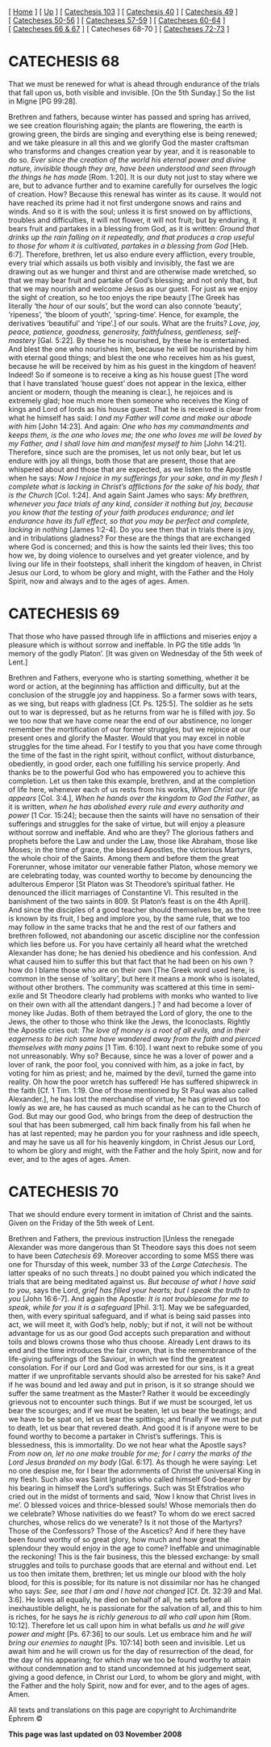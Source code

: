 \[ [Home](index.md) \] \[ [Up](lent.md) \] \[ [Catechesis 103](catechesis_103.md) \] \[ [Catechesis 40](ths40.md) \] \[ [Catechesis 49](catechesis_49.md) \] \[ [Catecheses 50-56](ths50-56.md) \] \[ [Catecheses 57-59](ths57-59.md) \] \[ [Catecheses 60-64](ths60-64.md) \] \[ [Catecheses 66 & 67](ths66-67.md) \] \[ Catecheses 68-70 \] \[ [Catecheses 72-73](ths72-73.md) \]

CATECHESIS 68
=============

That we must be renewed for what is ahead through endurance of the trials that fall upon us, both visible and invisible. \[On the 5th Sunday.\]
So the list in Migne \[PG 99:28\]*.*

Brethren and fathers, because winter has passed and spring has arrived, we see creation flourishing again; the plants are flowering, the earth is growing green, the birds are singing and everything else is being renewed; and we take pleasure in all this and we glorify God the master craftsman who transforms and changes creation year by year, and it is reasonable to do so. *Ever since the creation of the world his eternal power and divine nature, invisible though they are, have been understood and seen through the things he has made* \[Rom. 1:20\]. It is our duty not just to stay where we are, but to advance further and to examine carefully for ourselves the logic of creation. How? Because this renewal has winter as its cause. It would not have reached its prime had it not first undergone snows and rains and winds. And so it is with the soul; unless it is first snowed on by afflictions, troubles and difficulties, it will not flower, it will not fruit; but by enduring, it bears fruit and partakes in a blessing from God, as it is written: *Ground that drinks up the rain falling on it repeatedly, and that produces a crop useful to those for whom it is cultivated, partakes in a blessing from God* \[Heb. 6:7\]. Therefore, brethren, let us also endure every affliction, every trouble, every trial which assails us both visibly and invisibly, the fast we are drawing out as we hunger and thirst and are otherwise made wretched, so that we may bear fruit and partake of God’s blessing; and not only that, but that we may nourish and welcome Jesus as our guest. For just as we enjoy the sight of creation, so he too enjoys the ripe beauty \[The Greek has literally ‘the *hour* of our souls’, but the word can also connote ‘beauty‘, ‘ripeness’, ‘the bloom of youth’, ‘spring-time’. Hence, for example, the derivatives ‘beautiful’ and ‘ripe’.\] of our souls. What are the fruits? *Love, joy, peace, patience, goodness, generosity, faithfulness, gentleness, self-mastery* \[Gal. 5:22\]. By these he is nourished, by these he is entertained. And blest the one who nourishes him, because he will be nourished by him with eternal good things; and blest the one who receives him as his guest, because he will be received by him as his guest in the kingdom of heaven! Indeed! So if someone is to receive a king as his house guest \[The word that I have translated ‘house guest’ does not appear in the lexica, either ancient or modern, though the meaning is clear.\], he rejoices and is extremely glad; hoe much more then someone who receives the King of kings and Lord of lords as his house guest. That he is received is clear from what he himself has said: I *and my Father will come and make our abode with him* \[John 14:23\]. And again: *One who has my commandments and keeps them, is the one who loves me; the one who loves me will be loved by my Father, and I shall love him and manifest myself to him* \[John 14:21\]. Therefore, since such are the promises, let us not only bear, but let us endure with joy all things, both those that are present, those that are whispered about and those that are expected, as we listen to the Apostle when he says: *Now I rejoice in my sufferings for your sake, and in my flesh I complete what is lacking in Christ’s afflictions for the sake of his body, that is the Church* \[Col. 1:24\]. And again Saint James who says: *My brethren, whenever you face trials of any kind, consider it nothing but joy, because you know that the testing of your faith produces endurance; and let endurance have its full effect, so that you may be perfect and complete, lacking in nothing* \[James 1:2-4\]. Do you see then that in trials there is joy, and in tribulations gladness? For these are the things that are exchanged where God is concerned; and this is how the saints led their lives; this too how we, by doing violence to ourselves and yet greater violence, and by living our life in their footsteps, shall inherit the kingdom of heaven, in Christ Jesus our Lord, to whom be glory and might, with the Father and the Holy Spirit, now and always and to the ages of ages. Amen.

CATECHESIS 69
=============

That those who have passed through life in afflictions and miseries enjoy a pleasure which is without sorrow and ineffable. In PG the title adds ‘In memory of the godly Platon’.
\[It was given on Wednesday of the 5th week of Lent.\]

Brethren and Fathers, everyone who is starting something, whether it be word or action, at the beginning has affliction and difficulty, but at the conclusion of the struggle joy and happiness. So a farmer sows with tears, as we sing, but reaps with gladness \[Cf. Ps. 125:5\]. The soldier as he sets out to war is depressed, but as he returns from war he is filled with joy. So we too now that we have come near the end of our abstinence, no longer remember the mortification of our former struggles, but we rejoice at our present ones and glorify the Master. Would that you may excel in noble struggles for the time ahead. For I testify to you that you have come through the time of the fast in the right spirit, without conflict, without disturbance, obediently, in good order, each one fulfilling his service properly. And thanks be to the powerful God who has empowered you to achieve this completion. Let us then take this example, brethren, and at the completion of life here, whenever each of us rests from his works, *When Christ our life appears* \[Col. 3:4.\], *When he hands over the kingdom to God the Father*, as it is written, *when he has abolished every rule and every authority and power* \[1 Cor. 15:24\]; because then the saints will have no sensation of their sufferings and struggles for the sake of virtue, but will enjoy a pleasure without sorrow and ineffable. And who are they? The glorious fathers and prophets before the Law and under the Law, those like Abraham, those like Moses; in the time of grace, the blessed Apostles, the victorious Martyrs, the whole choir of the Saints. Among them and before them the great Forerunner, whose imitator our venerable father Platon, whose memory we are celebrating today, was counted worthy to become by denouncing the adulterous Emperor \[St Platon was St Theodore’s spiritual father. He denounced the illicit marriages of Constantine VI. This resulted in the banishment of the two saints in 809. St Platon’s feast is on the 4th April\]. And since the disciples of a good teacher should themselves be, as the tree is known by its fruit, I beg and implore you, by the same rule, that we too may follow in the same tracks that he and the rest of our fathers and brethren followed, not abandoning our ascetic discipline nor the confession which lies before us. For you have certainly all heard what the wretched Alexander has done; he has denied his obedience and his confession. And what caused him to suffer this but that fact that he had been on his own ? how do I blame those who are on their own \[The Greek word used here, is common in the sense of ‘solitary’, but here it means a monk who is isolated, without other brothers. The community was scattered at this time in semi-exile and St Theodore clearly had problems with monks who wanted to live on their own with all the attendant dangers.\] ? and had become a lover of money like Judas. Both of them betrayed the Lord of glory, the one to the Jews, the other to those who think like the Jews, the Iconoclasts. Rightly the Apostle cries out: *The love of money is a root of all evils, and in their eagerness to be rich some have wandered away from the faith and pierced themselves with many pains* \[1 Tim. 6:10\]. I want next to rebuke some of you not unreasonably. Why so? Because, since he was a lover of power and a lover of rank, the poor fool, you connived with him, as a joke in fact, by voting for him as priest; and he, maimed by the devil, turned the game into reality. Oh how the poor wretch has suffered! He has suffered shipwreck in the faith \[Cf. 1 Tim. 1:19. One of those mentioned by St Paul was also called Alexander.\], he has lost the merchandise of virtue, he has grieved us too lowly as we are, he has caused as much scandal as he can to the Church of God. But may our good God, who brings from the deep of destruction the soul that has been submerged, call him back finally from his fall when he has at last repented; may he pardon you for your rashness and idle speech, and may he save us all for his heavenly kingdom, in Christ Jesus our Lord, to whom be glory and might, with the Father and the holy Spirit, now and for ever, and to the ages of ages. Amen.

CATECHESIS 70
=============

That we should endure every torment in imitation of Christ and the saints.
Given on the Friday of the 5th week of Lent.

Brethren and Fathers, the previous instruction \[Unless the renegade Alexander was more dangerous than St Theodore says this does not seem to have been *Catechesis 69*. Moreover according to some MSS there was one for Thursday of this week, number 33 of the *Large Catechesis*. The latter speaks of no such threats.\] no doubt pained you which indicated the trials that are being meditated against us. *But because of what I have said to you*, says the Lord, *grief has filled your hearts; but I speak the truth to you* \[John 16:6-7\]. And again the Apostle: *It is not troublesome for me to speak, while for you it is a safeguard* \[Phil. 3:1\]. May we be safeguarded, then, with every spiritual safeguard, and if what is being said passes into act, we will meet it, with God’s help, nobly; but if not, it will not be without advantage for us as our good God accepts such preparation and without toils and blows crowns those who thus choose. Already Lent draws to its end and the time introduces the fair crown, that is the remembrance of the life-giving sufferings of the Saviour, in which we find the greatest consolation. For if our Lord and God was arrested for our sins, is it a great matter if we unprofitable servants should also be arrested for his sake? And if he was bound and led away and put in prison, is it so strange should we suffer the same treatment as the Master? Rather it would be exceedingly grievous not to encounter such things. But if we must be scourged, let us bear the scourges; and if we must be beaten, let us bear the beatings; and we have to be spat on, let us bear the spittings; and finally if we must be put to death, let us bear that revered death. And good it is if anyone were to be found worthy to become a partaker in Christ’s sufferings. This is blessedness, this is immortality. Do we not hear what the Apostle says? *From now on, let no one make trouble for me; for I carry the marks of the Lord Jesus branded on my body* \[Gal. 6:17\]. As though he were saying: Let no one despise me, for I bear the adornments of Christ the universal King in my flesh. Such also was Saint Ignatios who called himself God-bearer by his bearing in himself the Lord’s sufferings. Such was St Efstratios who cried out in the midst of torments and said, ‘Now I know that Christ lives in me’. O blessed voices and thrice-blessed souls! Whose memorials then do we celebrate? Whose nativities do we feast? To whom do we erect sacred churches, whose relics do we venerate? Is it not those of the Martyrs? Those of the Confessors? Those of the Ascetics? And if here they have been found worthy of so great glory, how much and how great the splendour they would enjoy in the age to come? Ineffable and unimaginable the reckoning! This is the fair business, this the blessed exchange: by small struggles and toils to purchase goods that are eternal and without end. Let us too then imitate them, brethren; let us mingle our blood with the holy blood, for this is possible; for its nature is not dissimilar nor has he changed who says: *See, see that I am and I have not changed* \[Cf. Dt. 32:39 and Mal. 3:6\]. He loves all equally, he died on behalf of all, he sets before all inexhaustible delight, he is passionate for the salvation of all, and this to him is riches, for he says *he is richly generous to all who call upon him* \[Rom. 10:12\]. Therefore let us call upon him in what befalls us *and he will give power and might* \[Ps. 67:36\] to our souls. Let us embrace him and *he will bring our enemies to naught* \[Ps. 107:14\] both seen and invisible. Let us await him and he will crown us for the day of resurrection of the dead, for the day of his appearing; for which may we too be found worthy to attain without condemnation and to stand uncondemned at his judgement seat, giving a good defence, in Christ our Lord, to whom be glory and might, with the Father and the holy Spirit, now and for ever, and to the ages of ages. Amen. 

All texts and translations on this page are copyright to
Archimandrite Ephrem ©

**This page was last updated on 03 November 2008**
